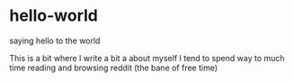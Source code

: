 # hello-world
saying hello to the world

This is a bit where I write a bit a about myself
I tend to spend way to much time reading and browsing reddit (the bane of free time)
